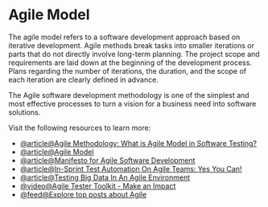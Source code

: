 # Agile Model

The agile model refers to a software development approach based on iterative development. Agile methods break tasks into smaller iterations or parts that do not directly involve long-term planning. The project scope and requirements are laid down at the beginning of the development process. Plans regarding the number of iterations, the duration, and the scope of each iteration are clearly defined in advance.

The Agile software development methodology is one of the simplest and most effective processes to turn a vision for a business need into software solutions.

Visit the following resources to learn more:

- [@article@Agile Methodology: What is Agile Model in Software Testing?](https://www.guru99.com/agile-scrum-extreme-testing.html)
- [@article@Agile Model](https://www.javatpoint.com/software-engineering-agile-model)
- [@article@Manifesto for Agile Software Development](https://agilemanifesto.org/)
- [@article@In-Sprint Test Automation On Agile Teams: Yes You Can!](https://www.ministryoftesting.com/articles/in-sprint-test-automation-on-agile-teams-yes-you-can)
- [@article@Testing Big Data In An Agile Environment](https://www.ministryoftesting.com/articles/testing-big-data-in-an-agile-environment)
- [@video@Agile Tester Toolkit - Make an Impact](https://www.ministryoftesting.com/talks/agile-tester-toolkit-make-an-impact-julia-pottinger)
- [@feed@Explore top posts about Agile](https://app.daily.dev/tags/agile?ref=roadmapsh)
